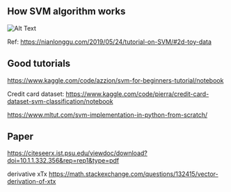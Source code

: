 ## How SVM algorithm works

![Alt Text](https://nianlonggu.github.io/img/2019-05-24-SVM/hyperplane-over-iteration.gif)

Ref: https://nianlonggu.com/2019/05/24/tutorial-on-SVM/#2d-toy-data

## Good tutorials

https://www.kaggle.com/code/azzion/svm-for-beginners-tutorial/notebook

Credit card dataset: https://www.kaggle.com/code/pierra/credit-card-dataset-svm-classification/notebook

https://www.mltut.com/svm-implementation-in-python-from-scratch/

## Paper

https://citeseerx.ist.psu.edu/viewdoc/download?doi=10.1.1.332.356&rep=rep1&type=pdf

derivative xTx https://math.stackexchange.com/questions/132415/vector-derivation-of-xtx
